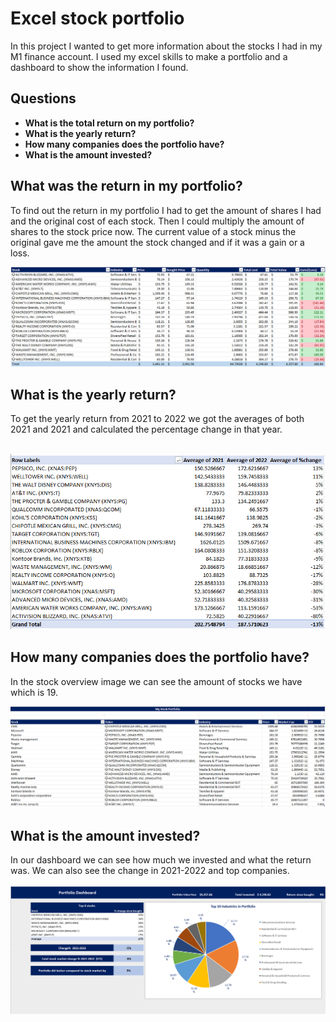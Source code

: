 # Excel stock portfolio

<p>In this project I wanted to get more information about the stocks I had in my M1 finance account. I used my excel skills to make a portfolio and 
a dashboard to show the information I found.</p>

## Questions

- **What is the total return on my portfolio?**
- **What is the yearly return?**
- **How many companies does the portfolio have?**
- **What is the amount invested?**


## **What was the return in my portfolio?**

To find out the return in my portfolio I had to get the amount of shares I had and the original cost of each stock. Then I could multiply the amount of shares to the stock price now. The current value of a stock minus the original gave me the amount the stock changed and if it was a gain or a loss.

![Stocks owned](image_files/stocks_owned.png)

## **What is the yearly return?**

To get the yearly return from 2021 to 2022 we got the averages of both 2021 and 2021 and calculated the percentage change in that year.
<br></br>

![Change 2021-2022](image_files/change_2021-2022.png)

## **How many companies does the portfolio have?**
In the stock overview image we can see the amount of stocks we have which is 19.


![Stock overview](image_files/stock_overview.png)

## **What is the amount invested?**
In our dashboard we can see how much we invested and what the return was. We can also see the change in 2021-2022 and top companies.
<br></br>
![Dashboard](image_files/Dashboard.png)



